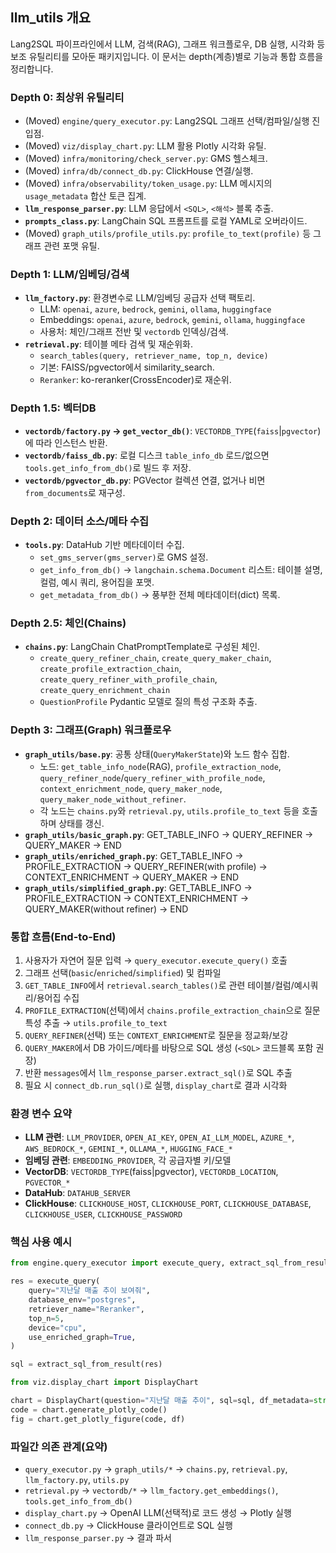 ## llm_utils 개요

Lang2SQL 파이프라인에서 LLM, 검색(RAG), 그래프 워크플로우, DB 실행, 시각화 등 보조 유틸리티를 모아둔 패키지입니다. 이 문서는 depth(계층)별로 기능과 통합 흐름을 정리합니다.

### Depth 0: 최상위 유틸리티

- (Moved) `engine/query_executor.py`: Lang2SQL 그래프 선택/컴파일/실행 진입점.
- (Moved) `viz/display_chart.py`: LLM 활용 Plotly 시각화 유틸.
- (Moved) `infra/monitoring/check_server.py`: GMS 헬스체크.
- (Moved) `infra/db/connect_db.py`: ClickHouse 연결/실행.
- (Moved) `infra/observability/token_usage.py`: LLM 메시지의 `usage_metadata` 합산 토큰 집계.
- **`llm_response_parser.py`**: LLM 응답에서 `<SQL>`, `<해석>` 블록 추출.
- **`prompts_class.py`**: LangChain SQL 프롬프트를 로컬 YAML로 오버라이드.
- (Moved) `graph_utils/profile_utils.py`: `profile_to_text(profile)` 등 그래프 관련 포맷 유틸.

### Depth 1: LLM/임베딩/검색

- **`llm_factory.py`**: 환경변수로 LLM/임베딩 공급자 선택 팩토리.
  - LLM: `openai`, `azure`, `bedrock`, `gemini`, `ollama`, `huggingface`
  - Embeddings: `openai`, `azure`, `bedrock`, `gemini`, `ollama`, `huggingface`
  - 사용처: 체인/그래프 전반 및 `vectordb` 인덱싱/검색.
- **`retrieval.py`**: 테이블 메타 검색 및 재순위화.
  - `search_tables(query, retriever_name, top_n, device)`
  - 기본: FAISS/pgvector에서 similarity_search.
  - `Reranker`: ko-reranker(CrossEncoder)로 재순위.

### Depth 1.5: 벡터DB

- **`vectordb/factory.py` → `get_vector_db()`**: `VECTORDB_TYPE`(`faiss`|`pgvector`)에 따라 인스턴스 반환.
- **`vectordb/faiss_db.py`**: 로컬 디스크 `table_info_db` 로드/없으면 `tools.get_info_from_db()`로 빌드 후 저장.
- **`vectordb/pgvector_db.py`**: PGVector 컬렉션 연결, 없거나 비면 `from_documents`로 재구성.

### Depth 2: 데이터 소스/메타 수집

- **`tools.py`**: DataHub 기반 메타데이터 수집.
  - `set_gms_server(gms_server)`로 GMS 설정.
  - `get_info_from_db()` → `langchain.schema.Document` 리스트: 테이블 설명, 컬럼, 예시 쿼리, 용어집을 포맷.
  - `get_metadata_from_db()` → 풍부한 전체 메타데이터(dict) 목록.

### Depth 2.5: 체인(Chains)

- **`chains.py`**: LangChain ChatPromptTemplate로 구성된 체인.
  - `create_query_refiner_chain`, `create_query_maker_chain`, `create_profile_extraction_chain`, `create_query_refiner_with_profile_chain`, `create_query_enrichment_chain`
  - `QuestionProfile` Pydantic 모델로 질의 특성 구조화 추출.

### Depth 3: 그래프(Graph) 워크플로우

- **`graph_utils/base.py`**: 공통 상태(`QueryMakerState`)와 노드 함수 집합.
  - 노드: `get_table_info_node`(RAG), `profile_extraction_node`, `query_refiner_node`/`query_refiner_with_profile_node`, `context_enrichment_node`, `query_maker_node`, `query_maker_node_without_refiner`.
  - 각 노드는 `chains.py`와 `retrieval.py`, `utils.profile_to_text` 등을 호출하며 상태를 갱신.
- **`graph_utils/basic_graph.py`**: GET_TABLE_INFO → QUERY_REFINER → QUERY_MAKER → END
- **`graph_utils/enriched_graph.py`**: GET_TABLE_INFO → PROFILE_EXTRACTION → QUERY_REFINER(with profile) → CONTEXT_ENRICHMENT → QUERY_MAKER → END
- **`graph_utils/simplified_graph.py`**: GET_TABLE_INFO → PROFILE_EXTRACTION → CONTEXT_ENRICHMENT → QUERY_MAKER(without refiner) → END

### 통합 흐름(End-to-End)

1) 사용자가 자연어 질문 입력 → `query_executor.execute_query()` 호출
2) 그래프 선택(`basic`/`enriched`/`simplified`) 및 컴파일
3) `GET_TABLE_INFO`에서 `retrieval.search_tables()`로 관련 테이블/컬럼/예시쿼리/용어집 수집
4) `PROFILE_EXTRACTION`(선택)에서 `chains.profile_extraction_chain`으로 질문 특성 추출 → `utils.profile_to_text`
5) `QUERY_REFINER`(선택) 또는 `CONTEXT_ENRICHMENT`로 질문을 정교화/보강
6) `QUERY_MAKER`에서 DB 가이드/메타를 바탕으로 SQL 생성 (`<SQL>` 코드블록 포함 권장)
7) 반환 `messages`에서 `llm_response_parser.extract_sql()`로 SQL 추출
8) 필요 시 `connect_db.run_sql()`로 실행, `display_chart`로 결과 시각화

### 환경 변수 요약

- **LLM 관련**: `LLM_PROVIDER`, `OPEN_AI_KEY`, `OPEN_AI_LLM_MODEL`, `AZURE_*`, `AWS_BEDROCK_*`, `GEMINI_*`, `OLLAMA_*`, `HUGGING_FACE_*`
- **임베딩 관련**: `EMBEDDING_PROVIDER`, 각 공급자별 키/모델
- **VectorDB**: `VECTORDB_TYPE`(faiss|pgvector), `VECTORDB_LOCATION`, `PGVECTOR_*`
- **DataHub**: `DATAHUB_SERVER`
- **ClickHouse**: `CLICKHOUSE_HOST`, `CLICKHOUSE_PORT`, `CLICKHOUSE_DATABASE`, `CLICKHOUSE_USER`, `CLICKHOUSE_PASSWORD`

### 핵심 사용 예시

```python
from engine.query_executor import execute_query, extract_sql_from_result

res = execute_query(
    query="지난달 매출 추이 보여줘",
    database_env="postgres",
    retriever_name="Reranker",
    top_n=5,
    device="cpu",
    use_enriched_graph=True,
)

sql = extract_sql_from_result(res)
```

```python
from viz.display_chart import DisplayChart

chart = DisplayChart(question="지난달 매출 추이", sql=sql, df_metadata=str(df.dtypes))
code = chart.generate_plotly_code()
fig = chart.get_plotly_figure(code, df)
```

### 파일간 의존 관계(요약)

- `query_executor.py` → `graph_utils/*` → `chains.py`, `retrieval.py`, `llm_factory.py`, `utils.py`
- `retrieval.py` → `vectordb/*` → `llm_factory.get_embeddings()`, `tools.get_info_from_db()`
- `display_chart.py` → OpenAI LLM(선택적)로 코드 생성 → Plotly 실행
- `connect_db.py` → ClickHouse 클라이언트로 SQL 실행
- `llm_response_parser.py` → 결과 파서


